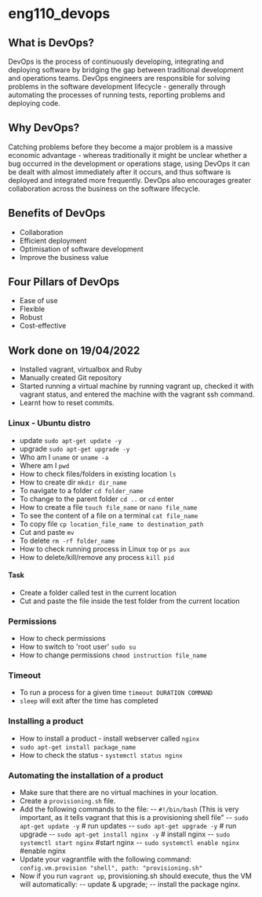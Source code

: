 # eng110_devops

## What is DevOps?

DevOps is the process of continuously developing, integrating and deploying software by bridging the gap between traditional development and operations teams. DevOps engineers are responsible for solving problems in the software development lifecycle - generally through automating the processes of running tests, reporting problems and deploying code.

## Why DevOps?

Catching problems before they become a major problem is a massive economic advantage - whereas traditionally it might be unclear whether a bug occurred in the development or operations stage, using DevOps it can be dealt with almost immediately after it occurs, and thus software is deployed and integrated more frequently. DevOps also encourages greater collaboration across the business on the software lifecycle.

## Benefits of DevOps

- Collaboration
- Efficient deployment
- Optimisation of software development
- Improve the business value

## Four Pillars of DevOps

- Ease of use
- Flexible
- Robust
- Cost-effective

## Work done on 19/04/2022
- Installed vagrant, virtualbox and Ruby
- Manually created Git repository
- Started running a virtual machine by running vagrant up, checked it with vagrant status, and entered the machine with the vagrant ssh command.
- Learnt how to reset commits.

### Linux - Ubuntu distro
- update `sudo apt-get update -y`
- upgrade `sudo apt-get upgrade -y`
- Who am I `uname` or `uname -a`
- Where am I `pwd`
- How to check files/folders in existing location `ls`
- How to create dir `mkdir dir_name`
- To navigate to a folder `cd folder_name`
- To change to the parent folder `cd ..` or `cd` enter
- How to create a file `touch file_name` or `nano file_name`
- To see the content of a file on a terminal `cat file_name`
- To copy file `cp location_file_name to destination_path`
- Cut and paste `mv`
- To delete `rm -rf folder_name`
- How to check running process in Linux `top` or `ps aux`
- How to delete/kill/remove any process `kill pid`

#### Task
- Create a folder called test in the current location
- Cut and paste the file inside the test folder from the current location

### Permissions
- How to check permissions
- How to switch to 'root user' `sudo su`
- How to change permissions `chmod instruction file_name`


### Timeout
- To run a process for a given time `timeout DURATION COMMAND`
- `sleep` will exit after the time has completed

### Installing a product
- How to install a product - install webserver called `nginx`
- `sudo apt-get install package_name`
- How to check the status - `systemctl status nginx`

### Automating the installation of a product
- Make sure that there are no virtual machines in your location.
- Create a `provisioning.sh` file.
- Add the following commands to the file:
-- `#!/bin/bash` (This is very important, as it tells vagrant that this is a provisioning shell file"
-- `sudo apt-get update -y` # run updates
-- `sudo apt-get upgrade -y` # run upgrade
-- `sudo apt-get install nginx -y` # install nginx
-- `sudo systemctl start nginx` #start nginx
-- `sudo systemctl enable nginx` #enable nginx
- Update your vagrantfile with the following command:
`config.vm.provision "shell", path: "provisioning.sh"`
- Now if you run `vagrant up`, provisioning.sh should execute, thus the VM will automatically:
-- update & upgrade;
-- install the package nginx.